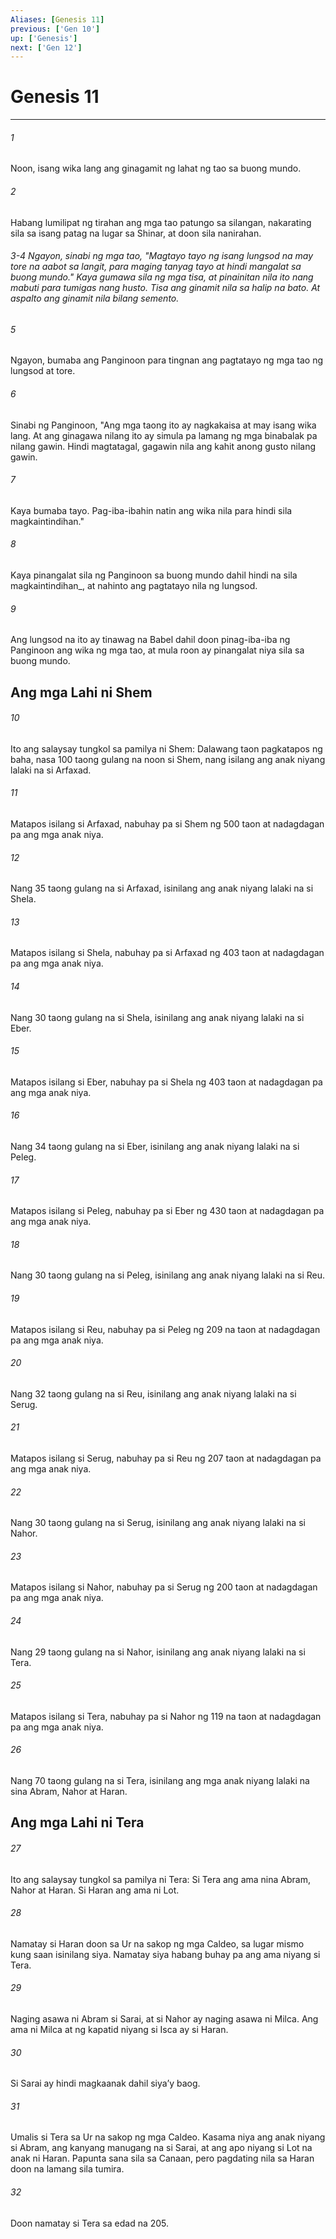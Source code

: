 ```yaml
---
Aliases: [Genesis 11]
previous: ['Gen 10']
up: ['Genesis']
next: ['Gen 12']
---
```

# Genesis 11

***






















###### 1 










Noon, isang wika lang ang ginagamit ng lahat ng tao sa buong mundo. 





















###### 2 










Habang lumilipat ng tirahan ang mga tao patungo sa silangan, nakarating sila sa isang patag na lugar sa Shinar, at doon sila nanirahan.

###### 3-4 Ngayon, sinabi ng mga tao, "Magtayo tayo ng isang lungsod na may tore na aabot sa langit, para maging tanyag tayo at hindi mangalat sa buong mundo." Kaya gumawa sila ng mga tisa, at pinainitan nila ito nang mabuti para tumigas nang husto. Tisa ang ginamit nila sa halip na bato. At aspalto ang ginamit nila bilang semento. 





















###### 5 










Ngayon, bumaba ang Panginoon para tingnan ang pagtatayo ng mga tao ng lungsod at tore. 





















###### 6 










Sinabi ng Panginoon, "Ang mga taong ito ay nagkakaisa at may isang wika lang. At ang ginagawa nilang ito ay simula pa lamang ng mga binabalak pa nilang gawin. Hindi magtatagal, gagawin nila ang kahit anong gusto nilang gawin. 





















###### 7 










Kaya bumaba tayo. Pag-iba-ibahin natin ang wika nila para hindi sila magkaintindihan." 





















###### 8 










Kaya pinangalat sila ng Panginoon sa buong mundo dahil hindi na sila magkaintindihan_, at nahinto ang pagtatayo nila ng lungsod. 





















###### 9 










Ang lungsod na ito ay tinawag na Babel dahil doon pinag-iba-iba ng Panginoon ang wika ng mga tao, at mula roon ay pinangalat niya sila sa buong mundo.

## Ang mga Lahi ni Shem 





















###### 10 










Ito ang salaysay tungkol sa pamilya ni Shem: Dalawang taon pagkatapos ng baha, nasa 100 taong gulang na noon si Shem, nang isilang ang anak niyang lalaki na si Arfaxad. 





















###### 11 










Matapos isilang si Arfaxad, nabuhay pa si Shem ng 500 taon at nadagdagan pa ang mga anak niya. 





















###### 12 










Nang 35 taong gulang na si Arfaxad, isinilang ang anak niyang lalaki na si Shela. 





















###### 13 










Matapos isilang si Shela, nabuhay pa si Arfaxad ng 403 taon at nadagdagan pa ang mga anak niya. 





















###### 14 










Nang 30 taong gulang na si Shela, isinilang ang anak niyang lalaki na si Eber. 





















###### 15 










Matapos isilang si Eber, nabuhay pa si Shela ng 403 taon at nadagdagan pa ang mga anak niya. 





















###### 16 










Nang 34 taong gulang na si Eber, isinilang ang anak niyang lalaki na si Peleg. 





















###### 17 










Matapos isilang si Peleg, nabuhay pa si Eber ng 430 taon at nadagdagan pa ang mga anak niya. 





















###### 18 










Nang 30 taong gulang na si Peleg, isinilang ang anak niyang lalaki na si Reu. 





















###### 19 










Matapos isilang si Reu, nabuhay pa si Peleg ng 209 na taon at nadagdagan pa ang mga anak niya. 





















###### 20 










Nang 32 taong gulang na si Reu, isinilang ang anak niyang lalaki na si Serug. 





















###### 21 










Matapos isilang si Serug, nabuhay pa si Reu ng 207 taon at nadagdagan pa ang mga anak niya. 





















###### 22 










Nang 30 taong gulang na si Serug, isinilang ang anak niyang lalaki na si Nahor. 





















###### 23 










Matapos isilang si Nahor, nabuhay pa si Serug ng 200 taon at nadagdagan pa ang mga anak niya. 





















###### 24 










Nang 29 taong gulang na si Nahor, isinilang ang anak niyang lalaki na si Tera. 





















###### 25 










Matapos isilang si Tera, nabuhay pa si Nahor ng 119 na taon at nadagdagan pa ang mga anak niya. 





















###### 26 










Nang 70 taong gulang na si Tera, isinilang ang mga anak niyang lalaki na sina Abram, Nahor at Haran.

## Ang mga Lahi ni Tera 





















###### 27 










Ito ang salaysay tungkol sa pamilya ni Tera: Si Tera ang ama nina Abram, Nahor at Haran. Si Haran ang ama ni Lot. 





















###### 28 










Namatay si Haran doon sa Ur na sakop ng mga Caldeo, sa lugar mismo kung saan isinilang siya. Namatay siya habang buhay pa ang ama niyang si Tera. 





















###### 29 










Naging asawa ni Abram si Sarai, at si Nahor ay naging asawa ni Milca. Ang ama ni Milca at ng kapatid niyang si Isca ay si Haran. 





















###### 30 










Si Sarai ay hindi magkaanak dahil siyaʼy baog. 





















###### 31 










Umalis si Tera sa Ur na sakop ng mga Caldeo. Kasama niya ang anak niyang si Abram, ang kanyang manugang na si Sarai, at ang apo niyang si Lot na anak ni Haran. Papunta sana sila sa Canaan, pero pagdating nila sa Haran doon na lamang sila tumira. 





















###### 32 










Doon namatay si Tera sa edad na 205.
